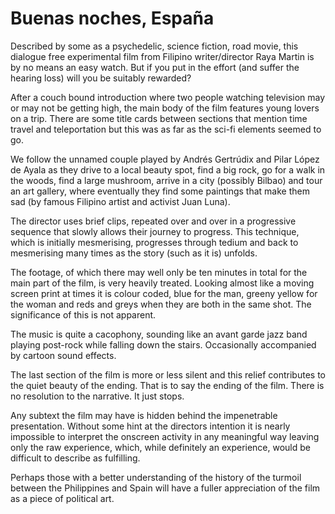 # Buenas noches, España

Described by some as a psychedelic, science fiction, road movie, this dialogue free experimental film from Filipino writer/director Raya Martin is by no means an easy watch. But if you put in the effort (and suffer the hearing loss) will you be suitably rewarded?

After a couch bound introduction where two people watching television may or may not be getting high, the main body of the film features young lovers on a trip. There are some title cards between sections that mention time travel and teleportation but this was as far as the sci-fi elements seemed to go.

We follow the unnamed couple played by Andrés Gertrúdix and Pilar López de Ayala as they drive to a local beauty spot, find a big rock, go for a walk in the woods, find a large mushroom, arrive in a city (possibly Bilbao) and tour an art gallery, where eventually they find some paintings that make them sad (by famous Filipino artist and activist Juan Luna).

The director uses brief clips, repeated over and over in a progressive sequence that slowly allows their journey to progress. This technique, which is initially mesmerising, progresses through tedium and back to mesmerising many times as the story (such as it is) unfolds.

The footage, of which there may well only be ten minutes in total for the main part of the film, is very heavily treated. Looking almost like a moving screen print at times it is colour coded, blue for the man, greeny yellow for the woman and reds and greys when they are both in the same shot. The significance of this is not apparent.

The music is quite a cacophony, sounding like an avant garde jazz band playing post-rock while falling down the stairs. Occasionally accompanied by cartoon sound effects.

The last section of the film is more or less silent and this relief contributes to the quiet beauty of the ending. That is to say the ending of the film. There is no resolution to the narrative. It just stops.

Any subtext the film may have is hidden behind the impenetrable presentation. Without some hint at the directors intention it is nearly impossible to interpret the onscreen activity in any meaningful way leaving only the raw experience, which, while definitely an experience, would be difficult to describe as fulfilling.

Perhaps those with a better understanding of the history of the turmoil between the Philippines and Spain will have a fuller appreciation of the film as a piece of political art.
